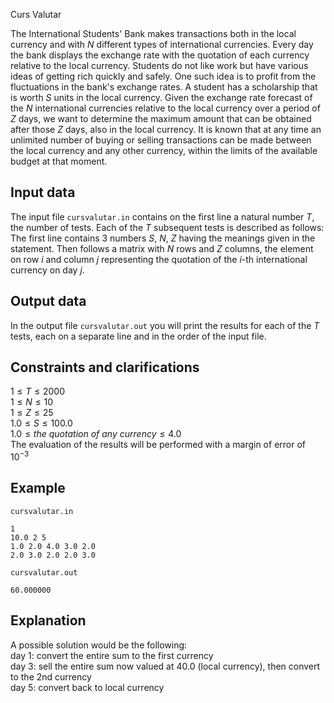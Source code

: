 Curs Valutar

The International Students' Bank makes transactions both in the local currency and with $N$ different types of international currencies. Every day the bank displays the exchange rate with the quotation of each currency relative to the local currency. Students do not like work but have various ideas of getting rich quickly and safely. One such idea is to profit from the fluctuations in the bank's exchange rates. A student has a scholarship that is worth $S$ units in the local currency. Given the exchange rate forecast of the $N$ international currencies relative to the local currency over a period of $Z$ days, we want to determine the maximum amount that can be obtained after those $Z$ days, also in the local currency. It is known that at any time an unlimited number of buying or selling transactions can be made between the local currency and any other currency, within the limits of the available budget at that moment.

## Input data

The input file `cursvalutar.in` contains on the first line a natural number $T$, the number of tests. Each of the $T$ subsequent tests is described as follows: The first line contains 3 numbers $S$, $N$, $Z$ having the meanings given in the statement. Then follows a matrix with $N$ rows and $Z$ columns, the element on row $i$ and column $j$ representing the quotation of the $i$-th international currency on day $j$. 

## Output data

In the output file `cursvalutar.out` you will print the results for each of the $T$ tests, each on a separate line and in the order of the input file. 

## Constraints and clarifications

$1 \leq T \leq 2000$  
$1 \leq N \leq 10$  
$1 \leq Z \leq 25$  
$1.0 \leq S \leq 100.0$  
$1.0 \leq the\ quotation\ of\ any\ currency \leq 4.0$  
The evaluation of the results will be performed with a margin of error of $10^{-3}$ 

## Example

`cursvalutar.in`  
```
1  
10.0 2 5  
1.0 2.0 4.0 3.0 2.0  
2.0 3.0 2.0 2.0 3.0  
```

`cursvalutar.out`  
```
60.000000  
```

## Explanation

A possible solution would be the following:  
day 1: convert the entire sum to the first currency  
day 3: sell the entire sum now valued at $40.0$ (local currency), then convert to the 2nd currency  
day 5: convert back to local currency